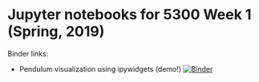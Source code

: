 # Jupyter notebooks for 5300 Week 1 (Spring, 2019)

Binder links:
* Pendulum visualization using ipywidgets (demo!) [![Binder](https://mybinder.org/badge_logo.svg)](https://mybinder.org/v2/gh/furnstahl/5300-notebooks/master?filepath=week_1%2FPendulum_widget_visualization_v01.3.ipynb)
